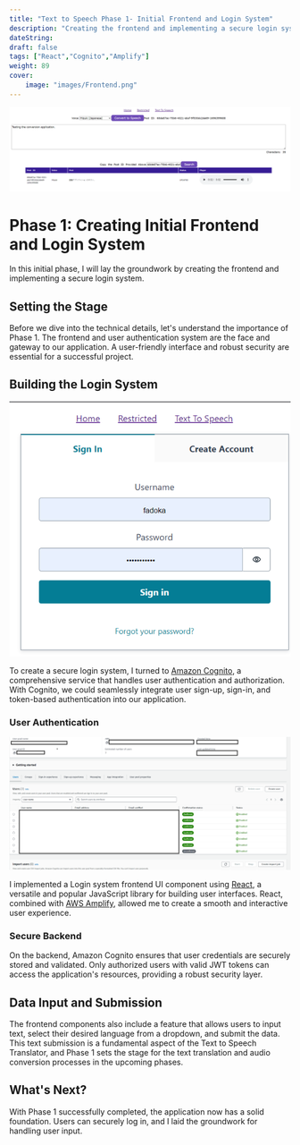 ```yaml
---
title: "Text to Speech Phase 1- Initial Frontend and Login System"
description: "Creating the frontend and implementing a secure login system."
dateString: 
draft: false
tags: ["React","Cognito","Amplify"]
weight: 89
cover:
    image: "images/Frontend.png"
---
```


![Frontend](images/Frontend-large.png)

# Phase 1: Creating Initial Frontend and Login System

In this initial phase, I will lay the groundwork by creating the frontend and implementing a secure login system.

## Setting the Stage

Before we dive into the technical details, let's understand the importance of Phase 1. The frontend and user authentication system are the face and gateway to our application. A user-friendly interface and robust security are essential for a successful project.

## Building the Login System

![Frontend](images/Login-System.png)

To create a secure login system, I turned to [Amazon Cognito](https://aws.amazon.com/cognito/), a comprehensive service that handles user authentication and authorization. With Cognito, we could seamlessly integrate user sign-up, sign-in, and token-based authentication into our application.

### User Authentication

![Alt text](images/Cognito.png)

I implemented a Login system frontend UI component using [React](https://reactjs.org/), a versatile and popular JavaScript library for building user interfaces. React, combined with [AWS Amplify](https://aws.amazon.com/amplify/), allowed me to create a smooth and interactive user experience.

### Secure Backend

On the backend, Amazon Cognito ensures that user credentials are securely stored and validated. Only authorized users with valid JWT tokens can access the application's resources, providing a robust security layer.

## Data Input and Submission

The frontend components also include a feature that allows users to input text, select their desired language from a dropdown, and submit the data. This text submission is a fundamental aspect of the Text to Speech Translator, and Phase 1 sets the stage for the text translation and audio conversion processes in the upcoming phases.

## What's Next?

With Phase 1 successfully completed, the application now has a solid foundation. Users can securely log in, and I laid the groundwork for handling user input.

